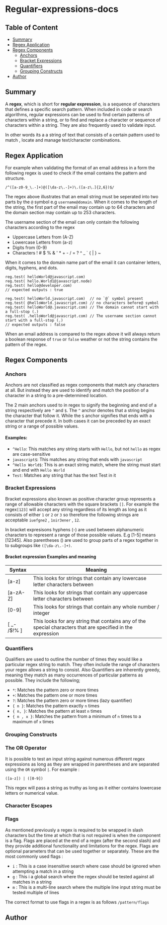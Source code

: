 # Regular-expressions-docs

## Table of Content

- [Summary](#summary)
- [Regex Application](#regex-application)
- [Regex Components](#regex-components)
  - [Anchors](#anchors)
  - [Bracket Expressions](#bracket-expressions)
  - [Quantifiers](#quantifiers)
  - [Grouping Constructs](#grouping-constructs)
- [Author](#author)

## Summary

A **regex**, which is short for **regular expression**, is a sequence of characters that defines a specific search pattern. When included in code or search algorithms, regular expressions can be used to find certain patterns of characters within a string, or to find and replace a character or sequence of characters within a string. They are also frequently used to validate input.

In other words its a a string of text that consists of a certain pattern used to match , locate and manage text/character combinations.

## Regex Application

For example when validating the format of an email address in a form the following regex is used to check if the email contains the pattern and structure.

```
/^([a-z0-9_\.-]+)@([\da-z\.-]+)\.([a-z\.]{2,6})$/
```

The regex above illustrates that an email string must be seperated into two parts by the `@` symbol e.g `username@domain`. When it comes to the length of the string, the first part of the email may contain up to 64 characters and the domain section may contain up to 253 characters.

The username section of the email can only contain the following characters according to the regex

- Uppercase Letters from (A-Z)
- Lowercase Letters from (a-z)
- Digits from (0-9)
- Characters ! # $ % & ' \* + - / = ? ^ \_ ` { | } ~

When it comes to the domain name part of the email it can container letters, digits, hyphens, and dots.

```
reg.test( helloWorld@javascript.com)
reg.test( hello.World1@javascript.node)
reg.test( hello@developer.com)
// expected outputs : true
```

```
reg.test( helloWorld.javascript.com)  // no `@` symbol present
reg.test( @helloWorld.javascript.com) // no characters before@ symbol
reg.test( helloWorld@.javascript.com) // The domain cannot start with a full-stop (.)
reg.test( .helloWorld@javascript.com) // The username section cannot start with a full-stop (.)
// expected outputs : false

```

When an email address is compared to the regex above it will always return a boolean response of `true` or `false` weather or not the string contains the pattern of the regex.

## Regex Components

### Anchors

Anchors are not classified as regex components that match any characters at all. But instead they are used to identify and match the position of a character in a string to a pre-determined location.

The 2 main anchors used to in regex to signify the beginning and end of a string respectively are `^` and `$`. The `^` anchor denotes that a string begins the character that follow it. While the `$` anchor signifies that ends with a character that precede it. In both cases it can be preceded by an exact string or a range of possible values.

#### Examples:

- `^Hello`: This matches any string starts with `Hello`, but not `hello` as regex are case-sensitive
- `javascript$`: This matches any string that ends with `javascript`
- `^Hello World$`: This is an exact string match, where the string must start and end with `Hello World`
- `Test`: Matches any string that has the text Test in it

### Bracket Expressions

Bracket expressions also known as positive character group represents a range of allowable characters with the square brackets `[]`. For example the regex`[123]` will accept any string regardless of its length as long as it consists of either `1` or `2` or `3` so therefore the following strings are acceptable `iuefgne2` , `1oir3ener` , `12`.

In bracket expresisons hyphens (-) are used between alphanumeric characters to represent a range of those possible values. E.g [1-5] means [12345]. Also parentheses () are used to group parts of a regex together in to subgroups like `([\da-z\.-]+)`.

#### Bracket expression Examples and meaning

| Syntax      | Meaning                                                                                                    |
| ----------- | ---------------------------------------------------------------------------------------------------------- |
| [a-z]       | This looks for strings that contain any lowercase letter characters between                                |
| [a-zA-Z]    | This looks for strings that contain any uppercase letter characters between                                |
| [0-9]       | This looks for strings that contain any whole number / integer                                             |
| [ _- /$!% ] | This looks for any string that contains any of the special characters that are specified in the expression |

### Quantifiers

Qualifiers are used to outline the number of times they would like a particular regex string to match. They often include the range of characters your regex allows a string to consist. Also Quantifiers are inherently greedy, meaning they match as many occurrences of particular patterns as possible. They include the following;

- `*`: Matches the pattern zero or more times
- `+`: Matches the pattern one or more times
- `?`: Matches the pattern zero or more times (lazy quantifier)
- `{ n }`: Matches the pattern exactly `n` times
- `{ n, }`: Matches the pattern at least `n` times
- `{ n , x }`: Matches the pattern from a minimum of `n` times to a maximum of `x` times

### Grouping Constructs

### The OR Operator

It is possible to test an input string against numerous different regex expressions as long as they are wrapped in parentheses and are separated using the `OR` symbol `|`. For example :

`([a-z]) | ([0-9])`

This regex will pass a string as truthy as long as it either contains lowercase letters or numerical value.

### Character Escapes

### Flags

As mentioned previously a regex is required to be wrapped in slash characters but the time at which that is not required is when the component is a flag. Flags are placed at the end of a regex (after the second slash) and they provide additional functionality and limitations for the regex. Flags are optional parameters that can be used together or separately. These are the most commonly used flags :

- `i` : This is a case insensitive search where case should be ignored when attempting a match in a string
- `g` : This i a global search where the regex should be tested against all matches in a string
- `m` : This is a multi-line search where the multiple line input string must be tested multiple of lines

The correct format to use flags in a regex is as follows `/pattern/flags`

## Author
